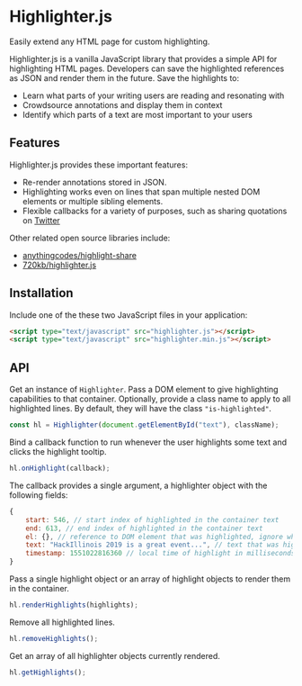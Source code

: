 # Highlighter.js

Easily extend any HTML page for custom highlighting.

Highlighter.js is a vanilla JavaScript library that provides a simple API for highlighting HTML pages. Developers can save the highlighted references as JSON and render them in the future. Save the highlights to:

- Learn what parts of your writing users are reading and resonating with
- Crowdsource annotations and display them in context
- Identify which parts of a text are most important to your users

## Features

Highlighter.js provides these important features:

- Re-render annotations stored in JSON.
- Highlighting works even on lines that span multiple nested DOM elements or multiple sibling elements.
- Flexible callbacks for a variety of purposes, such as sharing quotations on [Twitter](https://vingkan.github.io/highlighterjs/social.html)

Other related open source libraries include:

- [anythingcodes/highlight-share](https://github.com/anythingcodes/highlight-share)
- [720kb/highlighter.js](https://github.com/720kb/highlighter.js)

## Installation

Include one of the these two JavaScript files in your application:

```html
<script type="text/javascript" src="highlighter.js"></script>
<script type="text/javascript" src="highlighter.min.js"></script>
```

## API

Get an instance of `Highlighter`. Pass a DOM element to give highlighting capabilities to that container. Optionally, provide a class name to apply to all highlighted lines. By default, they will have the class `"is-highlighted"`.

```javascript
const hl = Highlighter(document.getElementById("text"), className);
```

Bind a callback function to run whenever the user highlights some text and clicks the highlight tooltip.

```javascript
hl.onHighlight(callback);
```

The callback provides a single argument, a highlighter object with the following fields:

```javascript
{
    start: 546, // start index of highlighted in the container text
    end: 613, // end index of highlighted in the container text
    el: {}, // reference to DOM element that was highlighted, ignore when storing data
    text: "HackIllinois 2019 is a great event...", // text that was highlighted
    timestamp: 1551022816360 // local time of highlight in milliseconds
}
```

Pass a single highlight object or an array of highlight objects to render them in the container.

```javascript
hl.renderHighlights(highlights);
```

Remove all highlighted lines.

```javascript
hl.removeHighlights();
```

Get an array of all highlighter objects currently rendered.

```javascript
hl.getHighlights();
```
